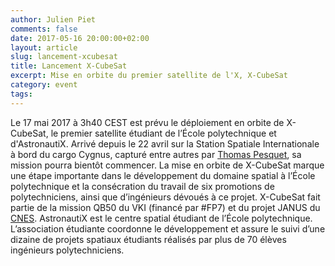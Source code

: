 ```yaml
---
author: Julien Piet
comments: false
date: 2017-05-16 20:00:00+02:00
layout: article
slug: lancement-xcubesat
title: Lancement X-CubeSat
excerpt: Mise en orbite du premier satellite de l'X, X-CubeSat
category: event
tags:
---
```


Le 17 mai 2017 à 3h40 CEST est prévu le déploiement en orbite de X-CubeSat, le premier satellite étudiant de l’École polytechnique et d'AstronautiX.
Arrivé depuis le 22 avril sur la Station Spatiale Internationale à bord du cargo Cygnus, capturé entre autres par [Thomas Pesquet](https://www.facebook.com/ESAThomasPesquet/), sa mission pourra bientôt commencer.
La mise en orbite de X-CubeSat marque une étape importante dans le développement du domaine spatial à l’École polytechnique et la consécration du travail de six promotions de polytechniciens, ainsi que d’ingénieurs dévoués à ce projet.
X-CubeSat fait partie de la mission QB50 du VKI (financé par #FP7) et du projet JANUS du [CNES](https://www.facebook.com/CNESFrance/).
AstronautiX est le centre spatial étudiant de l’École polytechnique. L’association étudiante coordonne le développement et assure le suivi d’une dizaine de projets spatiaux étudiants réalisés par plus de 70 élèves ingénieurs polytechniciens.
